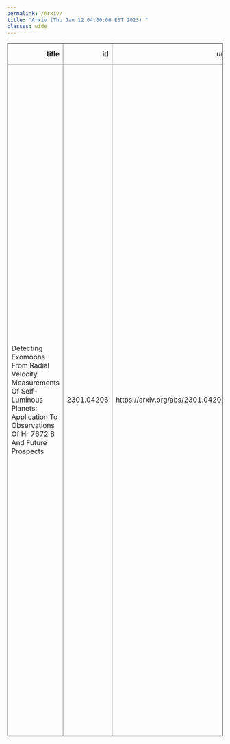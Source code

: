 ```yaml
---
permalink: /Arxiv/
title: "Arxiv (Thu Jan 12 04:00:06 EST 2023) "
classes: wide
---
```

<table border="1" class="dataframe">
  <thead>
    <tr style="text-align: right;">
      <th>title</th>
      <th>id</th>
      <th>url</th>
      <th>authors</th>
      <th>Local Authors</th>
    </tr>
  </thead>
  <tbody>
    <tr>
      <td>Detecting Exomoons From Radial Velocity Measurements Of Self-Luminous   Planets: Application To Observations Of Hr 7672 B And Future Prospects</td>
      <td>2301.04206</td>
      <td><a href="https://arxiv.org/abs/2301.04206" target="_blank">https://arxiv.org/abs/2301.04206</a></td>
      <td>Jean-Baptiste Ruffio, Katelyn Horstman, Dimitri Mawet, Lee J. Rosenthal, Konstantin Batygin, Jason J. Wang, Maxwell Millar-Blanchaer, Ji Wang, Benjamin J. Fulton, Quinn M. Konopacky, Shubh Agrawal, Lea A. Hirsch, Andrew W. Howard, Sarah Blunt, Eric Nielsen, Ashley Baker, Randall Bartos, Charlotte Z. Bond, Benjamin Calvin, Sylvain Cetre, Jacques-Robert Delorme, Greg Doppmann, Daniel Echeverri, Luke Finnerty, Michael P. Fitzgerald, Nemanja Jovanovic, Ronald López, Emily C. Martin, Evan Morris, Jacklyn Pezzato, Garreth Ruane, Ben Sappey, Tobias Schofield, Andrew Skemer, Taylor Venenciano, J. Kent Wallace, Nicole L. Wallack, Peter Wizinowich, Jerry W. Xuan</td>
      <td>Ji Wang</td>
    </tr>
  </tbody>
</table>
